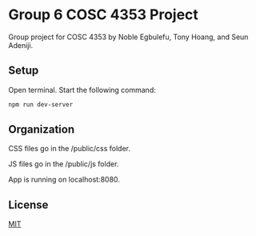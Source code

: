 # Group 6 COSC 4353 Project

Group project for COSC 4353 by Noble Egbulefu, Tony Hoang, and Seun Adeniji.

## Setup

Open terminal. Start the following command:

```bash
npm run dev-server
```

## Organization

CSS files go in the /public/css folder.

JS files go in the /public/js folder.

App is running on localhost:8080.

## License
[MIT](https://choosealicense.com/licenses/mit/)